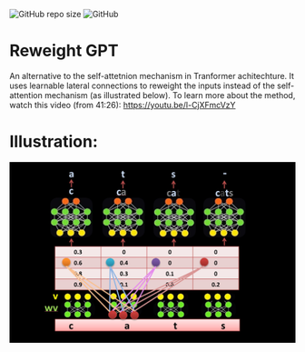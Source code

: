 ![GitHub repo size](https://img.shields.io/github/repo-size/hunar4321/reweight-gpt)
![GitHub](https://img.shields.io/github/license/hunar4321/reweight-gpt)

# Reweight GPT

An alternative to the self-attetnion mechanism in Tranformer achitechture.
It uses learnable lateral connections to reweight the inputs instead of the self-attention mechanism (as illustrated below).
To learn more about the method, watch this video (from 41:26):
https://youtu.be/l-CjXFmcVzY

# Illustration:

![](data/reweight_image.JPG)


